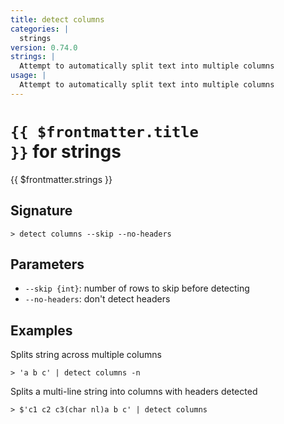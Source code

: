 ```yaml
---
title: detect columns
categories: |
  strings
version: 0.74.0
strings: |
  Attempt to automatically split text into multiple columns
usage: |
  Attempt to automatically split text into multiple columns
---
```


# <code>{{ $frontmatter.title }}</code> for strings

<div class='command-title'>{{ $frontmatter.strings }}</div>

## Signature

```> detect columns --skip --no-headers```

## Parameters

 -  `--skip {int}`: number of rows to skip before detecting
 -  `--no-headers`: don't detect headers

## Examples

Splits string across multiple columns
```shell
> 'a b c' | detect columns -n
```

Splits a multi-line string into columns with headers detected
```shell
> $'c1 c2 c3(char nl)a b c' | detect columns
```
